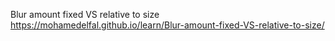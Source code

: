 
Blur amount fixed VS relative to size
https://mohamedelfal.github.io/learn/Blur-amount-fixed-VS-relative-to-size/
